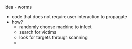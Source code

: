 idea - worms
- code that does not require user interaction to propagate
- how?
	- randomly choose machine to infect
	- search for victims
	- look for targets through scanning
	- 